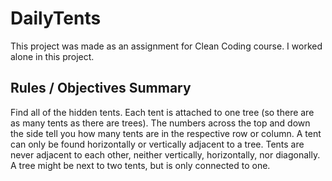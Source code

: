 # DailyTents
This project was made as an assignment for Clean Coding course. I worked alone in this project.

## Rules / Objectives Summary

Find all of the hidden tents.
Each tent is attached to one tree (so there are as many tents as there are trees).
The numbers across the top and down the side tell you how many tents are in the respective row or column.
A tent can only be found horizontally or vertically adjacent to a tree.
Tents are never adjacent to each other, neither vertically, horizontally, nor diagonally.
A tree might be next to two tents, but is only connected to one.
